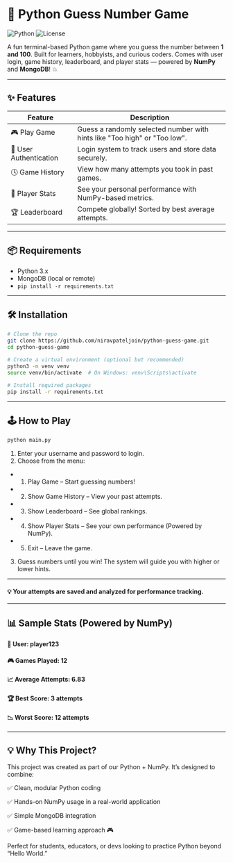 # 🎯 Python Guess Number Game

![Python](https://img.shields.io/badge/Python-3.x-blue.svg)
![License](https://img.shields.io/badge/license-MIT-lightgrey.svg)

A fun terminal-based Python game where you guess the number between **1 and 100**. Built for learners, hobbyists, and curious coders. Comes with user login, game history, leaderboard, and player stats — powered by **NumPy** and **MongoDB**! 💥

---

## ✨ Features

| Feature                | Description                                                                 |
|------------------------|-----------------------------------------------------------------------------|
| 🎮 Play Game            | Guess a randomly selected number with hints like "Too high" or "Too low".  |
| 🔐 User Authentication | Login system to track users and store data securely.                        |
| 🕓 Game History        | View how many attempts you took in past games.                              |
| 🧠 Player Stats        | See your personal performance with NumPy-based metrics.                     |
| 🏆 Leaderboard         | Compete globally! Sorted by best average attempts.                          |

---

## 📦 Requirements

- Python 3.x
- MongoDB (local or remote)
- `pip install -r requirements.txt`

---

## 🛠️ Installation

```bash
# Clone the repo
git clone https://github.com/niravpateljoin/python-guess-game.git
cd python-guess-game

# Create a virtual environment (optional but recommended)
python3 -m venv venv
source venv/bin/activate  # On Windows: venv\Scripts\activate

# Install required packages
pip install -r requirements.txt 

```

---

## 🕹️ How to Play

```bash
python main.py
```

1. Enter your username and password to login.
2. Choose from the menu:
- 1. Play Game – Start guessing numbers!
- 2. Show Game History – View your past attempts.
- 3. Show Leaderboard – See global rankings.
- 4. Show Player Stats – See your own performance (Powered by NumPy).
- 5. Exit – Leave the game.
3. Guess numbers until you win! The system will guide you with higher or lower hints.

---
#### 💡 Your attempts are saved and analyzed for performance tracking.

----

## 📊 Sample Stats (Powered by NumPy)
#### 👤 User: player123
#### 🎮 Games Played: 12
#### 📈 Average Attempts: 6.83
#### 🏆 Best Score: 3 attempts
#### 📉 Worst Score: 12 attempts

---
## 💡 Why This Project?

This project was created as part of our Python + NumPy. It’s designed to combine:

✅ Clean, modular Python coding 

✅ Hands-on NumPy usage in a real-world application

✅ Simple MongoDB integration

✅ Game-based learning approach 🎮

Perfect for students, educators, or devs looking to practice Python beyond “Hello World.”
